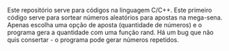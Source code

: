 Este repositório serve para códigos na linguagem C/C++. 
Este primeiro código serve para sortear números aleatórios para apostas na mega-sena.
Apenas escolha uma opção de aposta (quantidade de números) e o programa gera a quantidade com uma função rand.
Há um bug que não quis consertar - o programa pode gerar números repetidos.
